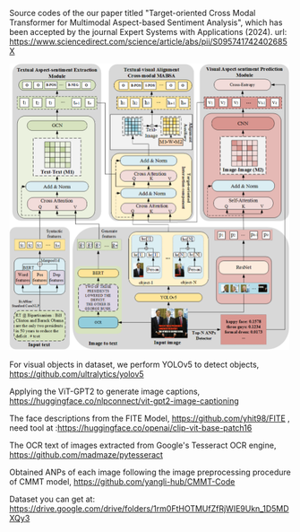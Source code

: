 Source codes of the our paper titled "Target-oriented Cross Modal Transformer for Multimodal Aspect-based Sentiment Analysis", which has been accepted by the journal Expert Systems with Applications (2024).  url: https://www.sciencedirect.com/science/article/abs/pii/S095741742402685X

<img src="https://github.com/ZouWang-spider/TCMT/blob/main/TCMT/DataProcess/TCMT.png" alt="TCMT Model" width="500"/>

For visual objects in dataset, we perform YOLOv5 to detect objects, https://github.com/ultralytics/yolov5

Applying the ViT-GPT2 to generate image captions, https://huggingface.co/nlpconnect/vit-gpt2-image-captioning

The face descriptions from the FITE Model, https://github.com/yhit98/FITE , need tool at :https://huggingface.co/openai/clip-vit-base-patch16

The OCR text of images extracted from Google's Tesseract OCR engine, https://github.com/madmaze/pytesseract

Obtained ANPs of each image following the image preprocessing procedure of CMMT model, https://github.com/yangli-hub/CMMT-Code

Dataset you can get at: https://drive.google.com/drive/folders/1rm0FtHOTMUfZfRjWIE9Ukn_1D5MDXQy3


